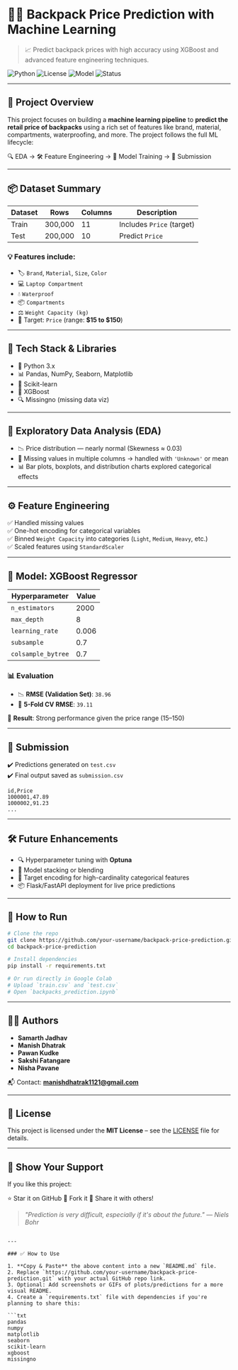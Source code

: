 # 🎒✨ Backpack Price Prediction with Machine Learning

> 📈 Predict backpack prices with high accuracy using XGBoost and advanced feature engineering techniques.

![Python](https://img.shields.io/badge/Python-3.10-blue.svg)
![License](https://img.shields.io/badge/License-MIT-green.svg)
![Model](https://img.shields.io/badge/Model-XGBoost-orange.svg)
![Status](https://img.shields.io/badge/Status-Completed-brightgreen.svg)

---

## 🧠 Project Overview

This project focuses on building a **machine learning pipeline** to **predict the retail price of backpacks** using a rich set of features like brand, material, compartments, waterproofing, and more. The project follows the full ML lifecycle:

🔍 EDA → 🛠️ Feature Engineering → 🧪 Model Training → 🚀 Submission

---

## 📦 Dataset Summary

| Dataset | Rows     | Columns | Description                  |
|---------|----------|---------|------------------------------|
| Train   | 300,000  | 11      | Includes `Price` (target)    |
| Test    | 200,000  | 10      | Predict `Price`              |

### 💡 Features include:
- 🏷️ `Brand`, `Material`, `Size`, `Color`
- 💻 `Laptop Compartment`
- 💧 `Waterproof`
- 📦 `Compartments`
- ⚖️ `Weight Capacity (kg)`
- 🎯 Target: `Price` (range: **$15 to $150**)

---

## 🧰 Tech Stack & Libraries

- 🐍 Python 3.x
- 📊 Pandas, NumPy, Seaborn, Matplotlib
- 🧪 Scikit-learn
- 🚀 XGBoost
- 🔍 Missingno (missing data viz)

---

## 🔬 Exploratory Data Analysis (EDA)

- 📉 Price distribution — nearly normal (Skewness ≈ 0.03)
- 📌 Missing values in multiple columns → handled with `'Unknown'` or mean
- 📊 Bar plots, boxplots, and distribution charts explored categorical effects

---

## ⚙️ Feature Engineering

✅ Handled missing values  
✅ One-hot encoding for categorical variables  
✅ Binned `Weight Capacity` into categories (`Light`, `Medium`, `Heavy`, etc.)  
✅ Scaled features using `StandardScaler`

---

## 🤖 Model: XGBoost Regressor

| Hyperparameter        | Value     |
|-----------------------|-----------|
| `n_estimators`        | 2000      |
| `max_depth`           | 8         |
| `learning_rate`       | 0.006     |
| `subsample`           | 0.7       |
| `colsample_bytree`    | 0.7       |

### 📊 Evaluation

- 📉 **RMSE (Validation Set)**: `38.96`
- 🔁 **5-Fold CV RMSE**: `39.11`

🎯 **Result**: Strong performance given the price range (15–150)

---

## 📁 Submission

✔️ Predictions generated on `test.csv`  
✔️ Final output saved as `submission.csv`

```csv
id,Price
1000001,47.89
1000002,91.23
...
````

---

## 🛠️ Future Enhancements

* 🔍 Hyperparameter tuning with **Optuna**
* 🤝 Model stacking or blending
* 🎯 Target encoding for high-cardinality categorical features
* 📦 Flask/FastAPI deployment for live price predictions

---

## 🧪 How to Run

```bash
# Clone the repo
git clone https://github.com/your-username/backpack-price-prediction.git
cd backpack-price-prediction

# Install dependencies
pip install -r requirements.txt

# Or run directly in Google Colab
# Upload `train.csv` and `test.csv`
# Open `backpacks_prediction.ipynb`
```

---

## 👨‍💻 Authors

* **Samarth Jadhav**
* **Manish Dhatrak**
* **Pawan Kudke**
* **Sakshi Fatangare**
* **Nisha Pavane**

📬 Contact: **[manishdhatrak1121@gmail.com](mailto:manishdhatrak1121@gmail.com)**

---

## 📄 License

This project is licensed under the **MIT License** – see the [LICENSE](LICENSE) file for details.

---

## 🌟 Show Your Support

If you like this project:

⭐ Star it on GitHub
🍴 Fork it
📣 Share it with others!

> *"Prediction is very difficult, especially if it's about the future." — Niels Bohr*

````

---

### ✅ How to Use

1. **Copy & Paste** the above content into a new `README.md` file.
2. Replace `https://github.com/your-username/backpack-price-prediction.git` with your actual GitHub repo link.
3. Optional: Add screenshots or GIFs of plots/predictions for a more visual README.
4. Create a `requirements.txt` file with dependencies if you're planning to share this:

```txt
pandas
numpy
matplotlib
seaborn
scikit-learn
xgboost
missingno
````


